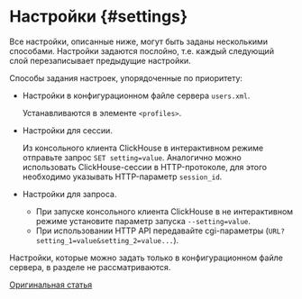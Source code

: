 # Настройки {#settings}

Все настройки, описанные ниже, могут быть заданы несколькими способами.
Настройки задаются послойно, т.е. каждый следующий слой перезаписывает предыдущие настройки.

Способы задания настроек, упорядоченные по приоритету:

-   Настройки в конфигурационном файле сервера `users.xml`.

    Устанавливаются в элементе `<profiles>`.

-   Настройки для сессии.

    Из консольного клиента ClickHouse в интерактивном режиме отправьте запрос `SET setting=value`.
    Аналогично можно использовать ClickHouse-сессии в HTTP-протоколе, для этого необходимо указывать HTTP-параметр `session_id`.

-   Настройки для запроса.

    -   При запуске консольного клиента ClickHouse в не интерактивном режиме установите параметр запуска `--setting=value`.
    -   При использовании HTTP API передавайте cgi-параметры (`URL?setting_1=value&setting_2=value...`).

Настройки, которые можно задать только в конфигурационном файле сервера, в разделе не рассматриваются.

[Оригинальная статья](https://clickhouse.tech/docs/ru/operations/settings/) <!--hide-->
